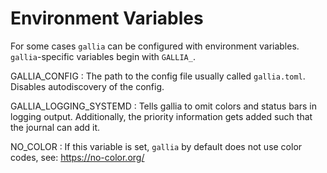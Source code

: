 <!--
SPDX-FileCopyrightText: AISEC Pentesting Team

SPDX-License-Identifier: CC0-1.0
-->

# Environment Variables

For some cases `gallia` can be configured with environment variables.
`gallia`-specific variables begin with `GALLIA_`.

GALLIA_CONFIG
: The path to the config file usually called `gallia.toml`.
  Disables autodiscovery of the config.

GALLIA_LOGGING_SYSTEMD
: Tells gallia to omit colors and status bars in logging output.
  Additionally, the priority information gets added such that the journal can add it.

NO_COLOR
: If this variable is set, `gallia` by default does not use color codes, see: https://no-color.org/
